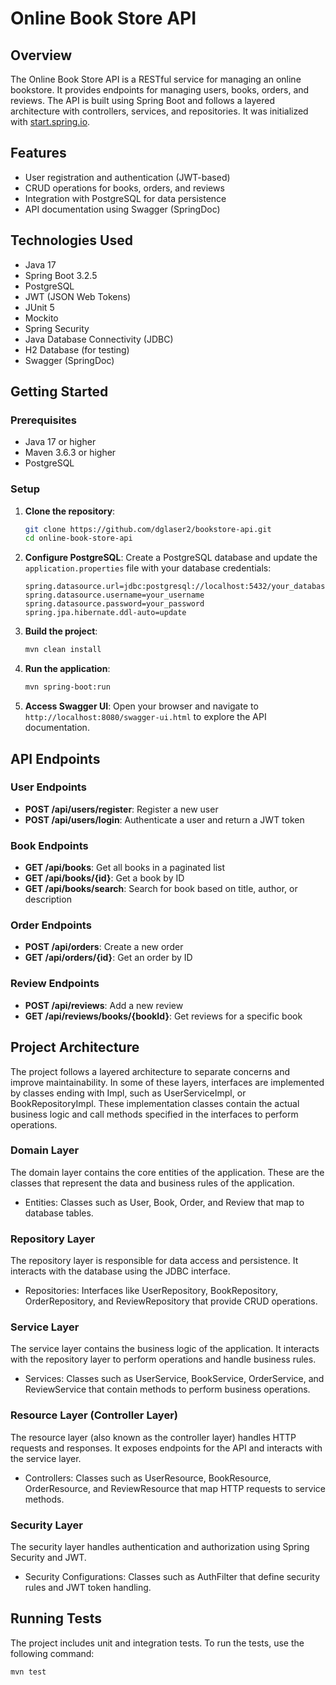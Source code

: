 # Online Book Store API

## Overview

The Online Book Store API is a RESTful service for managing an online bookstore. It provides endpoints for managing users, books, orders, and reviews. The API is built using Spring Boot and follows a layered architecture with controllers, services, and repositories. It was initialized with [start.spring.io](start.spring.io).

## Features

- User registration and authentication (JWT-based)
- CRUD operations for books, orders, and reviews
- Integration with PostgreSQL for data persistence
- API documentation using Swagger (SpringDoc)

## Technologies Used

- Java 17
- Spring Boot 3.2.5
- PostgreSQL
- JWT (JSON Web Tokens)
- JUnit 5
- Mockito
- Spring Security
- Java Database Connectivity (JDBC)
- H2 Database (for testing)
- Swagger (SpringDoc)

## Getting Started

### Prerequisites

- Java 17 or higher
- Maven 3.6.3 or higher
- PostgreSQL

### Setup

1. **Clone the repository**:
    ```bash
    git clone https://github.com/dglaser2/bookstore-api.git
    cd online-book-store-api
    ```

2. **Configure PostgreSQL**:
    Create a PostgreSQL database and update the `application.properties` file with your database credentials:
    ```properties
    spring.datasource.url=jdbc:postgresql://localhost:5432/your_database
    spring.datasource.username=your_username
    spring.datasource.password=your_password
    spring.jpa.hibernate.ddl-auto=update
    ```

3. **Build the project**:
    ```bash
    mvn clean install
    ```

4. **Run the application**:
    ```bash
    mvn spring-boot:run
    ```

5. **Access Swagger UI**:
    Open your browser and navigate to `http://localhost:8080/swagger-ui.html` to explore the API documentation.

## API Endpoints

### User Endpoints

- **POST /api/users/register**: Register a new user
- **POST /api/users/login**: Authenticate a user and return a JWT token

### Book Endpoints

- **GET /api/books**: Get all books in a paginated list
- **GET /api/books/{id}**: Get a book by ID
- **GET /api/books/search**: Search for book based on title, author, or description

### Order Endpoints

- **POST /api/orders**: Create a new order
- **GET /api/orders/{id}**: Get an order by ID

### Review Endpoints

- **POST /api/reviews**: Add a new review
- **GET /api/reviews/books/{bookId}**: Get reviews for a specific book

## Project Architecture

The project follows a layered architecture to separate concerns and improve maintainability. In some of these layers, interfaces are implemented by classes ending with Impl, such as UserServiceImpl, or BookRepositoryImpl. These implementation classes contain the actual business logic and call methods specified in the interfaces to perform operations.

### Domain Layer
The domain layer contains the core entities of the application. These are the classes that represent the data and business rules of the application.

- Entities: Classes such as User, Book, Order, and Review that map to database tables.
### Repository Layer
The repository layer is responsible for data access and persistence. It interacts with the database using the JDBC interface.

- Repositories: Interfaces like UserRepository, BookRepository, OrderRepository, and ReviewRepository that provide CRUD operations.
### Service Layer
The service layer contains the business logic of the application. It interacts with the repository layer to perform operations and handle business rules.

- Services: Classes such as UserService, BookService, OrderService, and ReviewService that contain methods to perform business operations.
### Resource Layer (Controller Layer)
The resource layer (also known as the controller layer) handles HTTP requests and responses. It exposes endpoints for the API and interacts with the service layer.

- Controllers: Classes such as UserResource, BookResource, OrderResource, and ReviewResource that map HTTP requests to service methods.
### Security Layer
The security layer handles authentication and authorization using Spring Security and JWT.

- Security Configurations: Classes such as AuthFilter that define security rules and JWT token handling.

## Running Tests

The project includes unit and integration tests. To run the tests, use the following command:

```bash
mvn test
